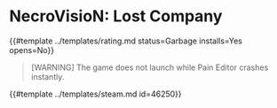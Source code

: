 # NecroVisioN: Lost Company
<!-- script:Aliases [] -->

{{#template ../templates/rating.md status=Garbage installs=Yes opens=No}}

> [WARNING]
> The game does not launch while Pain Editor crashes instantly.

{{#template ../templates/steam.md id=46250}}
